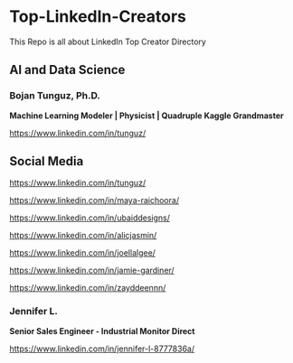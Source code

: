 # Top-LinkedIn-Creators
This Repo is all about LinkedIn Top Creator Directory

## AI and Data Science

### Bojan Tunguz, Ph.D.

**Machine Learning Modeler | Physicist | Quadruple Kaggle Grandmaster**

https://www.linkedin.com/in/tunguz/


## Social Media

https://www.linkedin.com/in/tunguz/

https://www.linkedin.com/in/maya-raichoora/

https://www.linkedin.com/in/ubaiddesigns/

https://www.linkedin.com/in/alicjasmin/

https://www.linkedin.com/in/joellalgee/


https://www.linkedin.com/in/jamie-gardiner/

https://www.linkedin.com/in/zayddeennn/

### Jennifer L.
**Senior Sales Engineer - Industrial Monitor Direct**

https://www.linkedin.com/in/jennifer-l-8777836a/
